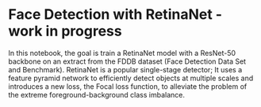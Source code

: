 # Face Detection with RetinaNet - work in progress
In this notebook, the goal is train a RetinaNet model with a ResNet-50 backbone on an extract from the FDDB dataset (Face Detection Data Set and Benchmark). RetinaNet is a popular single-stage detector; It uses a feature pyramid network to efficiently detect objects at multiple scales and introduces a new loss, the Focal loss function, to alleviate the problem of the extreme foreground-background class imbalance.



